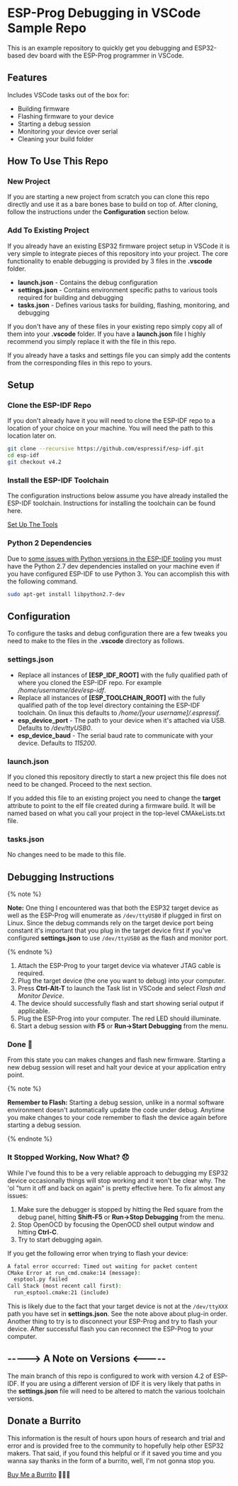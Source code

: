 # ESP-Prog Debugging in VSCode Sample Repo

This is an example repository to quickly get you debugging and ESP32-based dev board with the ESP-Prog programmer in VSCode.

## Features
Includes VSCode tasks out of the box for:
  - Building firmware
  - Flashing firmware to your device
  - Starting a debug session
  - Monitoring your device over serial
  - Cleaning your build folder

## How To Use This Repo

### New Project

If you are starting a new project from scratch you can clone this repo directly and use it as a bare bones base to build on top of. After cloning, follow the instructions under the **Configuration** section below. 

### Add To Existing Project

If you already have an existing ESP32 firmware project setup in VSCode it is very simple to integrate pieces of this repository into your project. The core functionality to enable debugging is provided by 3 files in the **.vscode** folder.

  - **launch.json** - Contains the debug configuration
  - **settings.json** - Contains environment specific paths to various tools required for building and debugging
  - **tasks.json** - Defines various tasks for building, flashing, monitoring, and debugging

If you don't have any of these files in your existing repo simply copy all of them into your **.vscode** folder. If you have a **launch.json** file I highly recommend you simply replace it with the file in this repo.

If you already have a tasks and settings file you can simply add the contents from the corresponding files in this repo to yours.

## Setup
### Clone the ESP-IDF Repo
If you don't already have it you will need to clone the ESP-IDF repo to a location of your choice on your machine. You will need the path to this location later on.

```sh
git clone --recursive https://github.com/espressif/esp-idf.git
cd esp-idf
git checkout v4.2
```

### Install the ESP-IDF Toolchain
The configuration instructions below assume you have already installed the ESP-IDF toolchain. Instructions for installing the toolchain can be found here.

[Set Up The Tools](https://docs.espressif.com/projects/esp-idf/en/latest/esp32/get-started/index.html#step-3-set-up-the-tools)

### Python 2 Dependencies
Due to [some issues with Python versions in the ESP-IDF tooling](https://github.com/espressif/esp-idf/issues/5284#issuecomment-693426699) you must have the Python 2.7 dev dependencies installed on your machine even if you have configured ESP-IDF to use Python 3. You can accomplish this with the following command.

```sh
sudo apt-get install libpython2.7-dev 
```

## Configuration
To configure the tasks and debug configuration there are a few tweaks you need to make to the files in the **.vscode** directory as follows.

### settings.json

  - Replace all instances of **[ESP_IDF_ROOT]** with the fully qualified path of where you cloned the ESP-IDF repo. For example _/home/username/dev/esp-idf_.
  - Replace all instances of **[ESP_TOOLCHAIN_ROOT]** with the fully qualified path of the top level directory containing the ESP-IDF toolchain. On linux this defaults to _/home/[your username]/.espressif_.
  - **esp_device_port** - The path to your device when it's attached via USB. Defaults to _/dev/ttyUSB0_.
  - **esp_device_baud** - The serial baud rate to communicate with your device. Defaults to _115200_.

### launch.json

If you cloned this repository directly to start a new project this file does not need to be changed. Proceed to the next section.

If you added this file to an existing project you need to change the **target** attribute to point to the elf file created during a firmware build. It will be named based on what you call your project in the top-level CMAkeLists.txt file.

### tasks.json

No changes need to be made to this file.

## Debugging Instructions

{% note %}

**Note:** One thing I encountered was that both the ESP32 target device as well as the ESP-Prog will enumerate as `/dev/ttyUSB0` if plugged in first on Linux. Since the debug commands rely on the target device port being constant it's important that you plug in the target device first if you've configured **settings.json** to use `/dev/ttyUSB0` as the flash and monitor port. 

{% endnote %}

  1. Attach the ESP-Prog to your target device via whatever JTAG cable is required.
  1. Plug the target device (the one you want to debug) into your computer.
  1. Press **Ctrl-Alt-T** to launch the Task list in VSCode and select _Flash and Monitor Device_.
  1. The device should successfully flash and start showing serial output if applicable.
  1. Plug the ESP-Prog into your computer. The red LED should illuminate.
  1. Start a debug session with **F5** or **Run->Start Debugging** from the menu.

### Done 🤩
From this state you can makes changes and flash new firmware. Starting a new debug session will reset and halt your device at your application entry point.

{% note %}

**Remember to Flash:** Starting a debug session, unlike in a normal software environment doesn't automatically update the code under debug. Anytime you make changes to your code remember to flash the device again before starting a debug session.

{% endnote %}

### It Stopped Working, Now What? 😞
While I've found this to be a very reliable approach to debugging my ESP32 device occasionally things will stop working and it won't be clear why. The 'ol "turn it off and back on again" is pretty effective here. To fix almost any issues:

  1. Make sure the debugger is stopped by hitting the Red square from the debug panel, hitting **Shift-F5** or **Run->Stop Debugging** from the menu.
  1. Stop OpenOCD by focusing the OpenOCD shell output window and hitting **Ctrl-C**.
  1. Try to start debugging again.

If you get the following error when trying to flash your device:

```sh
A fatal error occurred: Timed out waiting for packet content
CMake Error at run_cmd.cmake:14 (message):
  esptool.py failed
Call Stack (most recent call first):
  run_esptool.cmake:21 (include)
```

This is likely due to the fact that your target device is not at the `/dev/ttyXXX` path you have set in **settings.json**. See the note above about plug-in order. Another thing to try is to disconnect your ESP-Prog and try to flash your device. After successful flash you can reconnect the ESP-Prog to your computer.


## **-----> A Note on Versions <-----**
The main branch of this repo is configured to work with version 4.2 of ESP-IDF. If you are using a different version of IDF it is very likely that paths in the **settings.json** file will need to be altered to match the various toolchain versions.

## Donate a Burrito
This information is the result of hours upon hours of research and trial and error and is provided free to the community to hopefully help other ESP32 makers. That said, if you found this helpful or if it saved you time and you wanna say thanks in the form of a burrito, well, I'm not gonna stop you.

[Buy Me a Burrito](https://www.buymeacoffee.com/kevinsidwar) 🌯🌯🌯